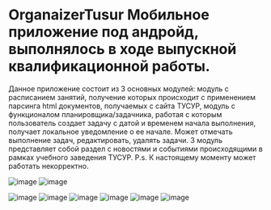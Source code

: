 # OrganaizerTusur Мобильное приложение под андройд, выполнялось в ходе выпускной квалификационной работы. 
Данное приложение состоит из 3 основных модулей: модуль с расписанием занятий, получение которых происходит с применением парсинга html документов, получаемых с сайта ТУСУР,
модуль с функционалом планировщика/задачника, работая с которым пользователь создает задачу с датой и временем начала выполнения, получает локальное уведомление о ее начале. 
Может отмечать выполнение задач, редактировать, удалять задачи.
3 модуль представляет собой раздел с новостями и событиями происходящими в рамках учебного заведения ТУСУР. P.s. К настоящему моменту может работать некорректно.


![image](https://github.com/A-SDDD/OrganaizerTusur/assets/93522809/4112bdf6-f4aa-4dcb-ba93-d381bcead983)
![image](https://github.com/A-SDDD/OrganaizerTusur/assets/93522809/e8fcff43-af40-435b-ab13-d7606db5d7fc)

![image](https://github.com/hoziaintusura/OrganaizerTusur/assets/93522809/b6cdb0c8-a9bd-4042-af40-acbb83866196)
![image](https://github.com/hoziaintusura/OrganaizerTusur/assets/93522809/c2ec0993-f8a3-43cd-a7cc-f5075601cb2a)
![image](https://github.com/hoziaintusura/OrganaizerTusur/assets/93522809/ba60d230-e42d-4eb3-8642-83b56ee64f40)
![image](https://github.com/hoziaintusura/OrganaizerTusur/assets/93522809/a221c01d-2968-462c-b77b-72d832fe56aa)
![image](https://github.com/hoziaintusura/OrganaizerTusur/assets/93522809/9f11029a-c247-4e0d-961a-e829b8309ae1)
![image](https://github.com/hoziaintusura/OrganaizerTusur/assets/93522809/37d7bb0c-daff-40ae-b429-eaf43d30b92b)




